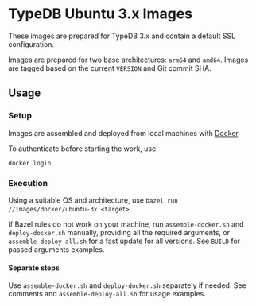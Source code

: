 # TypeDB Ubuntu 3.x Images

These images are prepared for TypeDB 3.x and contain a default SSL configuration.

Images are prepared for two base architectures: `arm64` and `amd64`. Images are tagged based on the current `VERSION` and Git commit SHA.

## Usage

### Setup

Images are assembled and deployed from local machines with [Docker](https://www.docker.com/get-started/).

To authenticate before starting the work, use:

```shell
docker login
```

### Execution

Using a suitable OS and architecture, use `bazel run //images/docker/ubuntu-3x:<target>`.

If Bazel rules do not work on your machine, run `assemble-docker.sh` and `deploy-docker.sh` manually, providing all the required arguments, or `assemble-deploy-all.sh` for a fast update for all versions. See `BUILD` for
passed arguments examples.

#### Separate steps

Use `assemble-docker.sh` and `deploy-docker.sh` separately if needed. See comments and `assemble-deploy-all.sh` for
usage examples.
